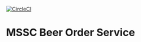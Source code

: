 [![CircleCI](https://circleci.com/gh/saleco/mssc-beer-inventory-service.svg?style=svg)](https://circleci.com/gh/saleco/mssc-beer-order-service)
# MSSC Beer Order Service
